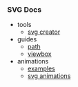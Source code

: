 ### SVG Docs

- tools
  - [svg creator](https://vectr.com)
- guides
  - [path](https://css-tricks.com/svg-path-syntax-illustrated-guide/)
  - [viewbox](https://www.youtube.com/watch?v=ciMsVVyv3Og)
- animations
  - [examples](https://mapsvg.com/blog/svg-animation-examples)
  - [svg animations](https://davidwalsh.name/svg-animations-snap)
